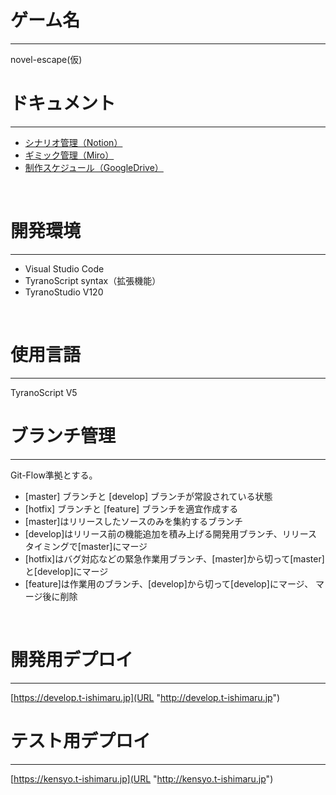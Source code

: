 # ゲーム名
***
novel-escape(仮)
<br>

# ドキュメント
***
- [シナリオ管理（Notion）](URL "https://www.notion.so/be497e282b5d433f92e89066e61487a7?pvs=4")
- [ギミック管理（Miro）](URL "https://miro.com/app/board/uXjVMu73o-0=/?share_link_id=432222032811")
- [制作スケジュール（GoogleDrive）](URL "https://docs.google.com/spreadsheets/d/1QQv_C-i48v1J4FhACiTby4wgs-4jLAomFaia72DbZKg/edit#gid=977611269")
<br>

# 開発環境
***
- Visual Studio Code
- TyranoScript syntax（拡張機能）
- TyranoStudio V120
<br>

# 使用言語
***
TyranoScript V5
<br>

# ブランチ管理
***
Git-Flow準拠とする。

- [master] ブランチと [develop] ブランチが常設されている状態
- [hotfix] ブランチと [feature] ブランチを適宜作成する
- [master]はリリースしたソースのみを集約するブランチ
- [develop]はリリース前の機能追加を積み上げる開発用ブランチ、リリースタイミングで[master]にマージ
- [hotfix]はバグ対応などの緊急作業用ブランチ、[master]から切って[master]と[develop]にマージ
- [feature]は作業用のブランチ、[develop]から切って[develop]にマージ、 マージ後に削除
<br>

# 開発用デプロイ
***
[https://develop.t-ishimaru.jp](URL "http://develop.t-ishimaru.jp")
<br>

# テスト用デプロイ
***
[https://kensyo.t-ishimaru.jp](URL "http://kensyo.t-ishimaru.jp")
<br>